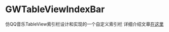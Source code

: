 # GWTableViewIndexBar
仿QQ音乐TableView索引栏设计和实现的一个自定义索引栏
详细介绍文章[在这里](https://keepjiang.github.io/2019/07/03/自定义TbaleView索引栏/)
